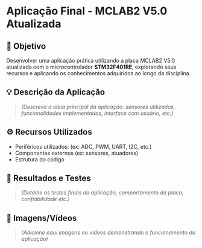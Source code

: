 # Aplicação Final - MCLAB2 V5.0 Atualizada

## 🔧 Objetivo

Desenvolver uma aplicação prática utilizando a placa MCLAB2 V5.0 atualizada com o microcontrolador **STM32F401RE**, explorando seus recursos e aplicando os conhecimentos adquiridos ao longo da disciplina.

## 💡 Descrição da Aplicação

> *(Descreva a ideia principal da aplicação: sensores utilizados, funcionalidades implementadas, interface com usuário, etc.)*

## ⚙️ Recursos Utilizados

- Periféricos utilizados: (ex: ADC, PWM, UART, I2C, etc.)
- Componentes externos (ex: sensores, atuadores)
- Estrutura do código

## 🧪 Resultados e Testes

> *(Detalhe os testes finais da aplicação, comportamento da placa, confiabilidade etc.)*

## 📸 Imagens/Vídeos

> *(Adicione aqui imagens ou vídeos demonstrando o funcionamento da aplicação)*
